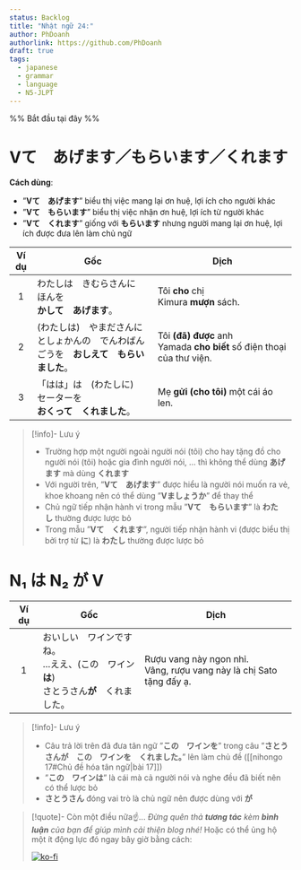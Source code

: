```yaml
---
status: Backlog
title: "Nhật ngữ 24:"
author: PhDoanh
authorlink: https://github.com/PhDoanh
draft: true
tags:
  - japanese
  - grammar
  - language
  - N5-JLPT
---
```

%% Bắt đầu tại đây %%
# Vて　あげます／もらいます／くれます
**Cách dùng**:
- ”**Vて　あげます**” biểu thị việc mang lại ơn huệ, lợi ích cho người khác
- ”**Vて　もらいます**” biểu thị việc nhận ơn huệ, lợi ích từ người khác
- ”**Vて　くれます**” giống với **もらいます** nhưng người mang lại ơn huệ, lợi ích được đưa lên làm chủ ngữ

| Ví dụ | Gốc                                                                                    | Dịch                                                                  |
|:-----:| -------------------------------------------------------------------------------------- | --------------------------------------------------------------------- |
|   1   | わたしは　きむらさんに　ほんを　  <br>**かして　あげます**。                           | Tôi **cho** chị Kimura **mượn** sách.                                 |
|   2   | (わたしは)　やまださんに　としょかんの　でんわばんごうを　**おしえて　もらいました**。 | Tôi **(đã) được** anh Yamada **cho biết** số điện thoại của thư viện. |
|   3   | 「はは」は　(わたしに)　セーターを　  <br>**おくって　くれました**。                   | Mẹ **gửi (cho tôi)** một cái áo len.                                  |

> [!info]- Lưu ý
> - Trường hợp một người ngoài người nói (tôi) cho hay tặng đồ cho người nói (tôi) hoặc gia đình người nói, … thì không thể dùng **あげます** mà dùng **くれます**
> - Với người trên, ”**Vて　あげます**” được hiểu là người nói muốn ra vẻ, khoe khoang nên có thể dùng ”**Vましょうか**” để thay thể
> - Chủ ngữ tiếp nhận hành vi trong mẫu ”**Vて　もらいます**” là **わたし** thường được lược bỏ
> - Trong mẫu ”**Vて　くれます**”, người tiếp nhận hành vi (được biểu thị bởi trợ từ **に**) là **わたし** thường được lược bỏ

# N₁ は N₂ が V
| Ví dụ | Gốc                                                         | Dịch                                                                     |
| :---: | ----------------------------------------------------------- | ------------------------------------------------------------------------ |
|   1   | おいしい　ワインですね。  <br>…ええ、(この　ワイン**は**)　  <br>さとうさん**が**　くれました。 | Rượu vang này ngon nhỉ.  <br>Vâng, rượu vang này là chị Sato tặng đấy ạ. |

> [!info]- Lưu ý
> - Câu trả lời trên đã đưa tân ngữ ”**この　ワインを**” trong câu ”**さとうさんが　この　ワインを　くれました。**” lên làm chủ đề ([[nihongo 17#Chủ đề hóa tân ngữ|bài 17]])
> - ”**この　ワインは**” là cái mà cả người nói và nghe đều đã biết nên có thể lược bỏ
> - **さとうさん** đóng vai trò là chủ ngữ nên được dùng với **が**

> [!quote]- Còn một điều nữa☝️...
> *Đừng quên thả **tương tác** kèm **bình luận** của bạn để giúp mình cải thiện blog nhé!* Hoặc có thể ủng hộ một ít động lực đó ngay bây giờ bằng cách:
> 
> [![ko-fi](https://ko-fi.com/img/githubbutton_sm.svg)](https://ko-fi.com/M4M111S8CI)